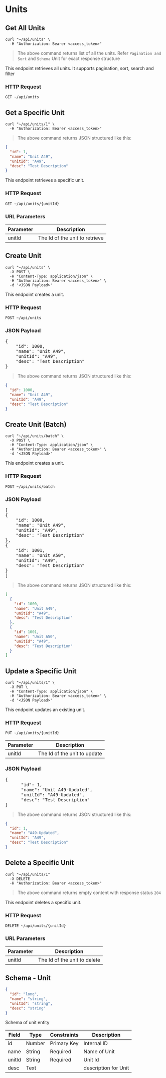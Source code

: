 # Units

## Get All Units

```shell
curl "~/api/units" \
  -H "Authorization: Bearer <access_token>"
```

> The above command returns list of all the units. Refer `Pagination and Sort` and `Schema` Unit for exact
> response structure

This endpoint retrieves all units. It supports pagination, sort, search and filter

### HTTP Request

`GET ~/api/units`

## Get a Specific Unit

```shell
curl "~/api/units/1" \
  -H "Authorization: Bearer <access_token>"
```

> The above command returns JSON structured like this:

```json
{
  "id": 1,
  "name": "Unit A49",
  "unitId": "A49",
  "desc": "Test Description"
}
```

This endpoint retrieves a specific unit.

### HTTP Request

`GET ~/api/units/{unitId}`

### URL Parameters

| Parameter | Description                    |
|-----------|--------------------------------|
| unitId    | The Id of the unit to retrieve |

## Create Unit

```shell
curl "~/api/units" \
  -X POST \
  -H "Content-Type: application/json" \
  -H "Authorization: Bearer <access_token>" \
  -d '<JSON Payload>'
```

This endpoint creates a unit.

### HTTP Request

`POST ~/api/units`

### JSON Payload

<pre class="center-column">
{
    "id": 1000,
    "name": "Unit A49",
    "unitId": "A49",
    "desc": "Test Description"
}
</pre>

> The above command returns JSON structured like this:

```json
{
  "id": 1000,
  "name": "Unit A49",
  "unitId": "A49",
  "desc": "Test Description"
}
```

## Create Unit (Batch)

```shell
curl "~/api/units/batch" \
  -X POST \
  -H "Content-Type: application/json" \
  -H "Authorization: Bearer <access_token>" \
  -d '<JSON Payload>'
```

This endpoint creates a unit.

### HTTP Request

`POST ~/api/units/batch`

### JSON Payload

<pre class="center-column">
[
{
    "id": 1000,
    "name": "Unit A49",
    "unitId": "A49",
    "desc": "Test Description"
},
{
    "id": 1001,
    "name": "Unit A50",
    "unitId": "A49",
    "desc": "Test Description"
}
]
</pre>

> The above command returns JSON structured like this:

```json
[
  {
    "id": 1000,
    "name": "Unit A49",
    "unitId": "A49",
    "desc": "Test Description"
  },
  {
    "id": 1001,
    "name": "Unit A50",
    "unitId": "A49",
    "desc": "Test Description"
  }
]
```

## Update a Specific Unit

```shell
curl "~/api/units/1" \
  -X PUT \
  -H "Content-Type: application/json" \
  -H "Authorization: Bearer <access_token>" \
  -d '<JSON Payload>'
```

This endpoint updates an existing unit.

### HTTP Request

`PUT ~/api/units/{unitId}`

| Parameter | Description                  |
|-----------|------------------------------|
| unitId    | The Id of the unit to update |

### JSON Payload

<pre class="center-column">
{
      "id": 1,
      "name": "Unit A49-Updated",
      "unitId": "A49-Updated",
      "desc": "Test Description"
}
</pre>

> The above command returns JSON structured like this:

```json
{
  "id": 1,
  "name": "A49-Updated",
  "unitId": "A49",
  "desc": "Test Description"
}
```

## Delete a Specific Unit

```shell
curl "~/api/units/1"
  -X DELETE
  -H "Authorization: Bearer <access_token>"
```

> The above command returns empty content with response status `204`

This endpoint deletes a specific unit.

### HTTP Request

`DELETE ~/api/units/{unitId}`

### URL Parameters

| Parameter | Description                  |
|-----------|------------------------------|
| unitId    | The Id of the unit to delete |

## Schema - Unit

```json
{
  "id": "long",
  "name": "string",
  "unitId": "string",
  "desc": "string"
}
```

Schema of unit entity

| Field  | Type   | Constraints | Description          |
|--------|--------|-------------|----------------------|
| id     | Number | Primary Key | Internal ID          |
| name   | String | Required    | Name of Unit         |
| unitId | String | Required    | Unit Id              |
| desc   | Text   |             | description for Unit |
